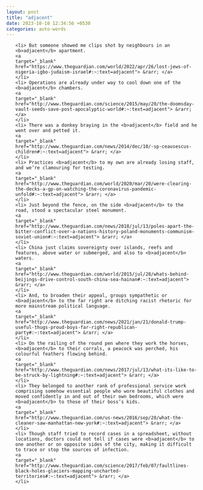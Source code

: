 ```yaml
---
layout: post
title: "adjacent"
date: 2023-10-10 12:34:56 +0530
categories: auto-words
---
```

<ol>

    <li> But someone showed me clips shot by neighbours in an <b>adjacent</b> apartment.
    <a 
    target="_blank" 
    href="https://www.theguardian.com/world/2022/apr/26/lost-jews-of-nigeria-igbo-judaism-israel#:~:text=adjacent"> &rarr; </a>
    </li>
    <li> Operations are already under way to cool down one of the <b>adjacent</b> chambers.
    <a 
    target="_blank" 
    href="http://www.theguardian.com/science/2015/may/20/the-doomsday-vault-seeds-save-post-apocalyptic-world#:~:text=adjacent"> &rarr; </a>
    </li>
    <li> There was a donkey braying in the <b>adjacent</b> field and he went over and petted it.
    <a 
    target="_blank" 
    href="http://www.theguardian.com/news/2014/dec/10/-sp-ceausescus-children#:~:text=adjacent"> &rarr; </a>
    </li>
    <li> Practices <b>adjacent</b> to my own are already losing staff, and we’re clamouring for testing.
    <a 
    target="_blank" 
    href="http://www.theguardian.com/world/2020/mar/20/were-clearing-the-decks-a-gp-on-watching-the-coronavirus-pandemic-unfold#:~:text=adjacent"> &rarr; </a>
    </li>
    <li> Just beyond the fence, on the side <b>adjacent</b> to the road, stood a spectacular steel monument.
    <a 
    target="_blank" 
    href="http://www.theguardian.com/news/2018/jul/13/poles-apart-the-bitter-conflict-over-a-nations-history-poland-monuments-communism-soviet-union#:~:text=adjacent"> &rarr; </a>
    </li>
    <li> China just claims sovereignty over islands, reefs and features, above water or submerged, and also to <b>adjacent</b> waters.
    <a 
    target="_blank" 
    href="http://www.theguardian.com/world/2015/jul/28/whats-behind-beijings-drive-control-south-china-sea-hainan#:~:text=adjacent"> &rarr; </a>
    </li>
    <li> And, to broaden their appeal, groups sympathetic or <b>adjacent</b> to the far right are ditching racist rhetoric for more mainstream political language.
    <a 
    target="_blank" 
    href="http://www.theguardian.com/news/2021/jan/21/donald-trump-useful-thugs-proud-boys-far-right-republican-party#:~:text=adjacent"> &rarr; </a>
    </li>
    <li> On the railing of the round pen where they work the horses, <b>adjacent</b> to their corrals, a peacock was perched, his colourful feathers flowing behind.
    <a 
    target="_blank" 
    href="http://www.theguardian.com/news/2017/jul/13/what-its-like-to-be-struck-by-lightning#:~:text=adjacent"> &rarr; </a>
    </li>
    <li> They belonged to another rank of professional service work comprising somehow essential people who wore beautiful clothes and moved confidently in and out of their own bedrooms, which were <b>adjacent</b> to those of their boss’s kids.
    <a 
    target="_blank" 
    href="http://www.theguardian.com/us-news/2016/sep/28/what-the-cleaner-saw-manhattan-new-york#:~:text=adjacent"> &rarr; </a>
    </li>
    <li> Though staff tried to record cases in a spreadsheet, without locations, doctors could not tell if cases were <b>adjacent</b> to one another or on opposite sides of the city, making it difficult to trace or stop the sources of infection.
    <a 
    target="_blank" 
    href="http://www.theguardian.com/science/2017/feb/07/faultlines-black-holes-glaciers-mapping-uncharted-territories#:~:text=adjacent"> &rarr; </a>
    </li>